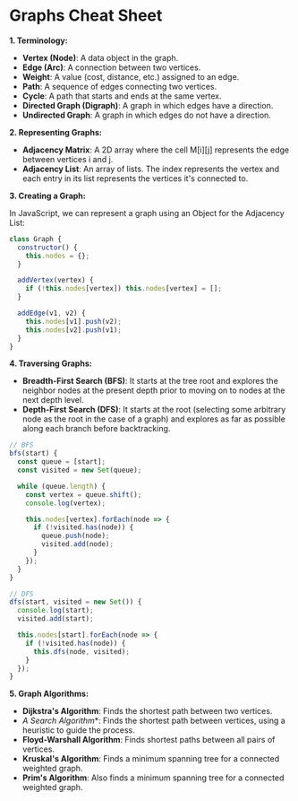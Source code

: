 # Graphs Cheat Sheet

**1. Terminology:**
- **Vertex (Node)**: A data object in the graph.
- **Edge (Arc)**: A connection between two vertices.
- **Weight**: A value (cost, distance, etc.) assigned to an edge.
- **Path**: A sequence of edges connecting two vertices.
- **Cycle**: A path that starts and ends at the same vertex.
- **Directed Graph (Digraph)**: A graph in which edges have a direction.
- **Undirected Graph**: A graph in which edges do not have a direction.

**2. Representing Graphs:**
- **Adjacency Matrix**: A 2D array where the cell M[i][j] represents the edge between vertices i and j.
- **Adjacency List**: An array of lists. The index represents the vertex and each entry in its list represents the vertices it's connected to.

**3. Creating a Graph:**

In JavaScript, we can represent a graph using an Object for the Adjacency List:

```javascript
class Graph {
  constructor() {
    this.nodes = {};
  }

  addVertex(vertex) {
    if (!this.nodes[vertex]) this.nodes[vertex] = [];
  }

  addEdge(v1, v2) {
    this.nodes[v1].push(v2);
    this.nodes[v2].push(v1);
  }
}
```

**4. Traversing Graphs:**
- **Breadth-First Search (BFS)**: It starts at the tree root and explores the neighbor nodes at the present depth prior to moving on to nodes at the next depth level.
- **Depth-First Search (DFS)**: It starts at the root (selecting some arbitrary node as the root in the case of a graph) and explores as far as possible along each branch before backtracking.

```javascript
// BFS
bfs(start) {
  const queue = [start];
  const visited = new Set(queue);

  while (queue.length) {
    const vertex = queue.shift();
    console.log(vertex);

    this.nodes[vertex].forEach(node => {
      if (!visited.has(node)) {
        queue.push(node);
        visited.add(node);
      }
    });
  }
}

// DFS
dfs(start, visited = new Set()) {
  console.log(start);
  visited.add(start);

  this.nodes[start].forEach(node => {
    if (!visited.has(node)) {
      this.dfs(node, visited);
    }
  });
}
```

**5. Graph Algorithms:**
- **Dijkstra's Algorithm**: Finds the shortest path between two vertices.
- **A* Search Algorithm**: Finds the shortest path between vertices, using a heuristic to guide the process.
- **Floyd-Warshall Algorithm**: Finds shortest paths between all pairs of vertices.
- **Kruskal's Algorithm**: Finds a minimum spanning tree for a connected weighted graph.
- **Prim's Algorithm**: Also finds a minimum spanning tree for a connected weighted graph.